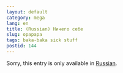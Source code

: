 ```yaml
---
layout: default
category: mega
lang: en
title: (Russian) Ничего себе
slug: opapapa
tags: baka-baka sick stuff 
postid: 144
---
```

<p>Sorry, this entry is only available in <a href="/mega/export/getposts.php">Russian</a>.</p>